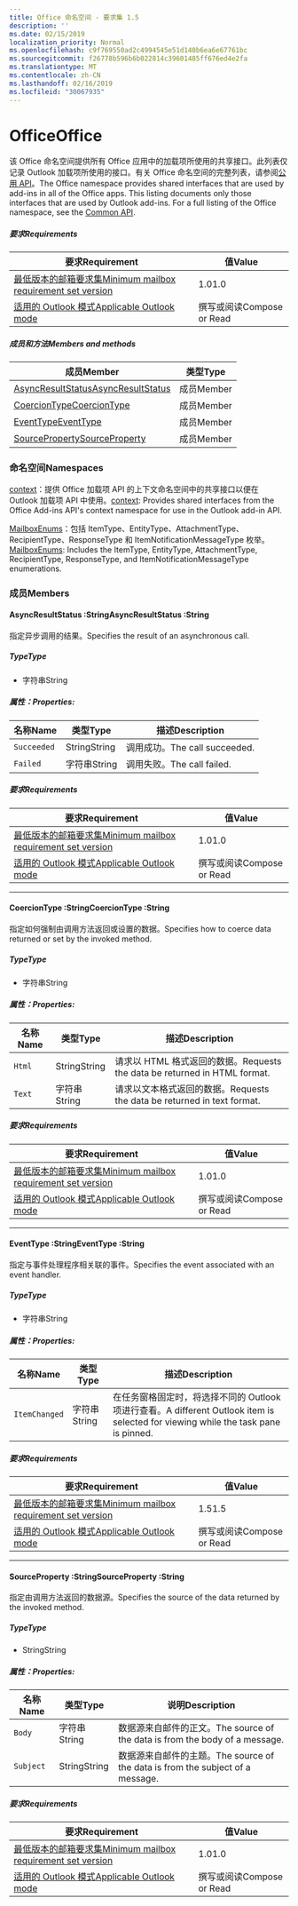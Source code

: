 ```yaml
---
title: Office 命名空间 - 要求集 1.5
description: ''
ms.date: 02/15/2019
localization_priority: Normal
ms.openlocfilehash: c9f769550ad2c4994545e51d140b6ea6e67761bc
ms.sourcegitcommit: f26778b596b6b022814c39601485ff676ed4e2fa
ms.translationtype: MT
ms.contentlocale: zh-CN
ms.lasthandoff: 02/16/2019
ms.locfileid: "30067935"
---
```

# <a name="office"></a><span data-ttu-id="81c7f-102">Office</span><span class="sxs-lookup"><span data-stu-id="81c7f-102">Office</span></span>

<span data-ttu-id="81c7f-p101">该 Office 命名空间提供所有 Office 应用中的加载项所使用的共享接口。此列表仅记录 Outlook 加载项所使用的接口。有关 Office 命名空间的完整列表，请参阅[公用 API](/javascript/api/office)。</span><span class="sxs-lookup"><span data-stu-id="81c7f-p101">The Office namespace provides shared interfaces that are used by add-ins in all of the Office apps. This listing documents only those interfaces that are used by Outlook add-ins. For a full listing of the Office namespace, see the [Common API](/javascript/api/office).</span></span>

##### <a name="requirements"></a><span data-ttu-id="81c7f-105">要求</span><span class="sxs-lookup"><span data-stu-id="81c7f-105">Requirements</span></span>

|<span data-ttu-id="81c7f-106">要求</span><span class="sxs-lookup"><span data-stu-id="81c7f-106">Requirement</span></span>| <span data-ttu-id="81c7f-107">值</span><span class="sxs-lookup"><span data-stu-id="81c7f-107">Value</span></span>|
|---|---|
|[<span data-ttu-id="81c7f-108">最低版本的邮箱要求集</span><span class="sxs-lookup"><span data-stu-id="81c7f-108">Minimum mailbox requirement set version</span></span>](/office/dev/add-ins/reference/requirement-sets/outlook-api-requirement-sets)| <span data-ttu-id="81c7f-109">1.0</span><span class="sxs-lookup"><span data-stu-id="81c7f-109">1.0</span></span>|
|[<span data-ttu-id="81c7f-110">适用的 Outlook 模式</span><span class="sxs-lookup"><span data-stu-id="81c7f-110">Applicable Outlook mode</span></span>](https://docs.microsoft.com/outlook/add-ins/#extension-points)| <span data-ttu-id="81c7f-111">撰写或阅读</span><span class="sxs-lookup"><span data-stu-id="81c7f-111">Compose or Read</span></span>|

##### <a name="members-and-methods"></a><span data-ttu-id="81c7f-112">成员和方法</span><span class="sxs-lookup"><span data-stu-id="81c7f-112">Members and methods</span></span>

| <span data-ttu-id="81c7f-113">成员</span><span class="sxs-lookup"><span data-stu-id="81c7f-113">Member</span></span> | <span data-ttu-id="81c7f-114">类型</span><span class="sxs-lookup"><span data-stu-id="81c7f-114">Type</span></span> |
|--------|------|
| [<span data-ttu-id="81c7f-115">AsyncResultStatus</span><span class="sxs-lookup"><span data-stu-id="81c7f-115">AsyncResultStatus</span></span>](#asyncresultstatus-string) | <span data-ttu-id="81c7f-116">成员</span><span class="sxs-lookup"><span data-stu-id="81c7f-116">Member</span></span> |
| [<span data-ttu-id="81c7f-117">CoercionType</span><span class="sxs-lookup"><span data-stu-id="81c7f-117">CoercionType</span></span>](#coerciontype-string) | <span data-ttu-id="81c7f-118">成员</span><span class="sxs-lookup"><span data-stu-id="81c7f-118">Member</span></span> |
| [<span data-ttu-id="81c7f-119">EventType</span><span class="sxs-lookup"><span data-stu-id="81c7f-119">EventType</span></span>](#eventtype-string) | <span data-ttu-id="81c7f-120">成员</span><span class="sxs-lookup"><span data-stu-id="81c7f-120">Member</span></span> |
| [<span data-ttu-id="81c7f-121">SourceProperty</span><span class="sxs-lookup"><span data-stu-id="81c7f-121">SourceProperty</span></span>](#sourceproperty-string) | <span data-ttu-id="81c7f-122">成员</span><span class="sxs-lookup"><span data-stu-id="81c7f-122">Member</span></span> |

### <a name="namespaces"></a><span data-ttu-id="81c7f-123">命名空间</span><span class="sxs-lookup"><span data-stu-id="81c7f-123">Namespaces</span></span>

<span data-ttu-id="81c7f-124">[context](office.context.md)：提供 Office 加载项 API 的上下文命名空间中的共享接口以便在 Outlook 加载项 API 中使用。</span><span class="sxs-lookup"><span data-stu-id="81c7f-124">[context](office.context.md): Provides shared interfaces from the Office Add-ins API's context namespace for use in the Outlook add-in API.</span></span>

<span data-ttu-id="81c7f-125">[MailboxEnums](/javascript/api/outlook_1_5/office.mailboxenums.attachmenttype)：包括 ItemType、EntityType、AttachmentType、RecipientType、ResponseType 和 ItemNotificationMessageType 枚举。</span><span class="sxs-lookup"><span data-stu-id="81c7f-125">[MailboxEnums](/javascript/api/outlook_1_5/office.mailboxenums.attachmenttype): Includes the ItemType, EntityType, AttachmentType, RecipientType, ResponseType, and ItemNotificationMessageType enumerations.</span></span>

### <a name="members"></a><span data-ttu-id="81c7f-126">成员</span><span class="sxs-lookup"><span data-stu-id="81c7f-126">Members</span></span>

####  <a name="asyncresultstatus-string"></a><span data-ttu-id="81c7f-127">AsyncResultStatus :String</span><span class="sxs-lookup"><span data-stu-id="81c7f-127">AsyncResultStatus :String</span></span>

<span data-ttu-id="81c7f-128">指定异步调用的结果。</span><span class="sxs-lookup"><span data-stu-id="81c7f-128">Specifies the result of an asynchronous call.</span></span>

##### <a name="type"></a><span data-ttu-id="81c7f-129">Type</span><span class="sxs-lookup"><span data-stu-id="81c7f-129">Type</span></span>

*   <span data-ttu-id="81c7f-130">字符串</span><span class="sxs-lookup"><span data-stu-id="81c7f-130">String</span></span>

##### <a name="properties"></a><span data-ttu-id="81c7f-131">属性：</span><span class="sxs-lookup"><span data-stu-id="81c7f-131">Properties:</span></span>

|<span data-ttu-id="81c7f-132">名称</span><span class="sxs-lookup"><span data-stu-id="81c7f-132">Name</span></span>| <span data-ttu-id="81c7f-133">类型</span><span class="sxs-lookup"><span data-stu-id="81c7f-133">Type</span></span>| <span data-ttu-id="81c7f-134">描述</span><span class="sxs-lookup"><span data-stu-id="81c7f-134">Description</span></span>|
|---|---|---|
|`Succeeded`| <span data-ttu-id="81c7f-135">String</span><span class="sxs-lookup"><span data-stu-id="81c7f-135">String</span></span>|<span data-ttu-id="81c7f-136">调用成功。</span><span class="sxs-lookup"><span data-stu-id="81c7f-136">The call succeeded.</span></span>|
|`Failed`| <span data-ttu-id="81c7f-137">字符串</span><span class="sxs-lookup"><span data-stu-id="81c7f-137">String</span></span>|<span data-ttu-id="81c7f-138">调用失败。</span><span class="sxs-lookup"><span data-stu-id="81c7f-138">The call failed.</span></span>|

##### <a name="requirements"></a><span data-ttu-id="81c7f-139">要求</span><span class="sxs-lookup"><span data-stu-id="81c7f-139">Requirements</span></span>

|<span data-ttu-id="81c7f-140">要求</span><span class="sxs-lookup"><span data-stu-id="81c7f-140">Requirement</span></span>| <span data-ttu-id="81c7f-141">值</span><span class="sxs-lookup"><span data-stu-id="81c7f-141">Value</span></span>|
|---|---|
|[<span data-ttu-id="81c7f-142">最低版本的邮箱要求集</span><span class="sxs-lookup"><span data-stu-id="81c7f-142">Minimum mailbox requirement set version</span></span>](/office/dev/add-ins/reference/requirement-sets/outlook-api-requirement-sets)| <span data-ttu-id="81c7f-143">1.0</span><span class="sxs-lookup"><span data-stu-id="81c7f-143">1.0</span></span>|
|[<span data-ttu-id="81c7f-144">适用的 Outlook 模式</span><span class="sxs-lookup"><span data-stu-id="81c7f-144">Applicable Outlook mode</span></span>](https://docs.microsoft.com/outlook/add-ins/#extension-points)| <span data-ttu-id="81c7f-145">撰写或阅读</span><span class="sxs-lookup"><span data-stu-id="81c7f-145">Compose or Read</span></span>|

---

####  <a name="coerciontype-string"></a><span data-ttu-id="81c7f-146">CoercionType :String</span><span class="sxs-lookup"><span data-stu-id="81c7f-146">CoercionType :String</span></span>

<span data-ttu-id="81c7f-147">指定如何强制由调用方法返回或设置的数据。</span><span class="sxs-lookup"><span data-stu-id="81c7f-147">Specifies how to coerce data returned or set by the invoked method.</span></span>

##### <a name="type"></a><span data-ttu-id="81c7f-148">Type</span><span class="sxs-lookup"><span data-stu-id="81c7f-148">Type</span></span>

*   <span data-ttu-id="81c7f-149">字符串</span><span class="sxs-lookup"><span data-stu-id="81c7f-149">String</span></span>

##### <a name="properties"></a><span data-ttu-id="81c7f-150">属性：</span><span class="sxs-lookup"><span data-stu-id="81c7f-150">Properties:</span></span>

|<span data-ttu-id="81c7f-151">名称</span><span class="sxs-lookup"><span data-stu-id="81c7f-151">Name</span></span>| <span data-ttu-id="81c7f-152">类型</span><span class="sxs-lookup"><span data-stu-id="81c7f-152">Type</span></span>| <span data-ttu-id="81c7f-153">描述</span><span class="sxs-lookup"><span data-stu-id="81c7f-153">Description</span></span>|
|---|---|---|
|`Html`| <span data-ttu-id="81c7f-154">String</span><span class="sxs-lookup"><span data-stu-id="81c7f-154">String</span></span>|<span data-ttu-id="81c7f-155">请求以 HTML 格式返回的数据。</span><span class="sxs-lookup"><span data-stu-id="81c7f-155">Requests the data be returned in HTML format.</span></span>|
|`Text`| <span data-ttu-id="81c7f-156">字符串</span><span class="sxs-lookup"><span data-stu-id="81c7f-156">String</span></span>|<span data-ttu-id="81c7f-157">请求以文本格式返回的数据。</span><span class="sxs-lookup"><span data-stu-id="81c7f-157">Requests the data be returned in text format.</span></span>|

##### <a name="requirements"></a><span data-ttu-id="81c7f-158">要求</span><span class="sxs-lookup"><span data-stu-id="81c7f-158">Requirements</span></span>

|<span data-ttu-id="81c7f-159">要求</span><span class="sxs-lookup"><span data-stu-id="81c7f-159">Requirement</span></span>| <span data-ttu-id="81c7f-160">值</span><span class="sxs-lookup"><span data-stu-id="81c7f-160">Value</span></span>|
|---|---|
|[<span data-ttu-id="81c7f-161">最低版本的邮箱要求集</span><span class="sxs-lookup"><span data-stu-id="81c7f-161">Minimum mailbox requirement set version</span></span>](/office/dev/add-ins/reference/requirement-sets/outlook-api-requirement-sets)| <span data-ttu-id="81c7f-162">1.0</span><span class="sxs-lookup"><span data-stu-id="81c7f-162">1.0</span></span>|
|[<span data-ttu-id="81c7f-163">适用的 Outlook 模式</span><span class="sxs-lookup"><span data-stu-id="81c7f-163">Applicable Outlook mode</span></span>](https://docs.microsoft.com/outlook/add-ins/#extension-points)| <span data-ttu-id="81c7f-164">撰写或阅读</span><span class="sxs-lookup"><span data-stu-id="81c7f-164">Compose or Read</span></span>|

---

####  <a name="eventtype-string"></a><span data-ttu-id="81c7f-165">EventType :String</span><span class="sxs-lookup"><span data-stu-id="81c7f-165">EventType :String</span></span>

<span data-ttu-id="81c7f-166">指定与事件处理程序相关联的事件。</span><span class="sxs-lookup"><span data-stu-id="81c7f-166">Specifies the event associated with an event handler.</span></span>

##### <a name="type"></a><span data-ttu-id="81c7f-167">Type</span><span class="sxs-lookup"><span data-stu-id="81c7f-167">Type</span></span>

*   <span data-ttu-id="81c7f-168">字符串</span><span class="sxs-lookup"><span data-stu-id="81c7f-168">String</span></span>

##### <a name="properties"></a><span data-ttu-id="81c7f-169">属性：</span><span class="sxs-lookup"><span data-stu-id="81c7f-169">Properties:</span></span>

| <span data-ttu-id="81c7f-170">名称</span><span class="sxs-lookup"><span data-stu-id="81c7f-170">Name</span></span> | <span data-ttu-id="81c7f-171">类型</span><span class="sxs-lookup"><span data-stu-id="81c7f-171">Type</span></span> | <span data-ttu-id="81c7f-172">描述</span><span class="sxs-lookup"><span data-stu-id="81c7f-172">Description</span></span> |
|---|---|---|
|`ItemChanged`| <span data-ttu-id="81c7f-173">字符串</span><span class="sxs-lookup"><span data-stu-id="81c7f-173">String</span></span> | <span data-ttu-id="81c7f-174">在任务窗格固定时，将选择不同的 Outlook 项进行查看。</span><span class="sxs-lookup"><span data-stu-id="81c7f-174">A different Outlook item is selected for viewing while the task pane is pinned.</span></span> |

##### <a name="requirements"></a><span data-ttu-id="81c7f-175">要求</span><span class="sxs-lookup"><span data-stu-id="81c7f-175">Requirements</span></span>

|<span data-ttu-id="81c7f-176">要求</span><span class="sxs-lookup"><span data-stu-id="81c7f-176">Requirement</span></span>| <span data-ttu-id="81c7f-177">值</span><span class="sxs-lookup"><span data-stu-id="81c7f-177">Value</span></span>|
|---|---|
|[<span data-ttu-id="81c7f-178">最低版本的邮箱要求集</span><span class="sxs-lookup"><span data-stu-id="81c7f-178">Minimum mailbox requirement set version</span></span>](/office/dev/add-ins/reference/requirement-sets/outlook-api-requirement-sets)| <span data-ttu-id="81c7f-179">1.5</span><span class="sxs-lookup"><span data-stu-id="81c7f-179">1.5</span></span> |
|[<span data-ttu-id="81c7f-180">适用的 Outlook 模式</span><span class="sxs-lookup"><span data-stu-id="81c7f-180">Applicable Outlook mode</span></span>](https://docs.microsoft.com/outlook/add-ins/#extension-points)| <span data-ttu-id="81c7f-181">撰写或阅读</span><span class="sxs-lookup"><span data-stu-id="81c7f-181">Compose or Read</span></span> |

---

####  <a name="sourceproperty-string"></a><span data-ttu-id="81c7f-182">SourceProperty :String</span><span class="sxs-lookup"><span data-stu-id="81c7f-182">SourceProperty :String</span></span>

<span data-ttu-id="81c7f-183">指定由调用方法返回的数据源。</span><span class="sxs-lookup"><span data-stu-id="81c7f-183">Specifies the source of the data returned by the invoked method.</span></span>

##### <a name="type"></a><span data-ttu-id="81c7f-184">Type</span><span class="sxs-lookup"><span data-stu-id="81c7f-184">Type</span></span>

*   <span data-ttu-id="81c7f-185">String</span><span class="sxs-lookup"><span data-stu-id="81c7f-185">String</span></span>

##### <a name="properties"></a><span data-ttu-id="81c7f-186">属性：</span><span class="sxs-lookup"><span data-stu-id="81c7f-186">Properties:</span></span>

|<span data-ttu-id="81c7f-187">名称</span><span class="sxs-lookup"><span data-stu-id="81c7f-187">Name</span></span>| <span data-ttu-id="81c7f-188">类型</span><span class="sxs-lookup"><span data-stu-id="81c7f-188">Type</span></span>| <span data-ttu-id="81c7f-189">说明</span><span class="sxs-lookup"><span data-stu-id="81c7f-189">Description</span></span>|
|---|---|---|
|`Body`| <span data-ttu-id="81c7f-190">字符串</span><span class="sxs-lookup"><span data-stu-id="81c7f-190">String</span></span>|<span data-ttu-id="81c7f-191">数据源来自邮件的正文。</span><span class="sxs-lookup"><span data-stu-id="81c7f-191">The source of the data is from the body of a message.</span></span>|
|`Subject`| <span data-ttu-id="81c7f-192">String</span><span class="sxs-lookup"><span data-stu-id="81c7f-192">String</span></span>|<span data-ttu-id="81c7f-193">数据源来自邮件的主题。</span><span class="sxs-lookup"><span data-stu-id="81c7f-193">The source of the data is from the subject of a message.</span></span>|

##### <a name="requirements"></a><span data-ttu-id="81c7f-194">要求</span><span class="sxs-lookup"><span data-stu-id="81c7f-194">Requirements</span></span>

|<span data-ttu-id="81c7f-195">要求</span><span class="sxs-lookup"><span data-stu-id="81c7f-195">Requirement</span></span>| <span data-ttu-id="81c7f-196">值</span><span class="sxs-lookup"><span data-stu-id="81c7f-196">Value</span></span>|
|---|---|
|[<span data-ttu-id="81c7f-197">最低版本的邮箱要求集</span><span class="sxs-lookup"><span data-stu-id="81c7f-197">Minimum mailbox requirement set version</span></span>](/office/dev/add-ins/reference/requirement-sets/outlook-api-requirement-sets)| <span data-ttu-id="81c7f-198">1.0</span><span class="sxs-lookup"><span data-stu-id="81c7f-198">1.0</span></span>|
|[<span data-ttu-id="81c7f-199">适用的 Outlook 模式</span><span class="sxs-lookup"><span data-stu-id="81c7f-199">Applicable Outlook mode</span></span>](https://docs.microsoft.com/outlook/add-ins/#extension-points)| <span data-ttu-id="81c7f-200">撰写或阅读</span><span class="sxs-lookup"><span data-stu-id="81c7f-200">Compose or Read</span></span>|
